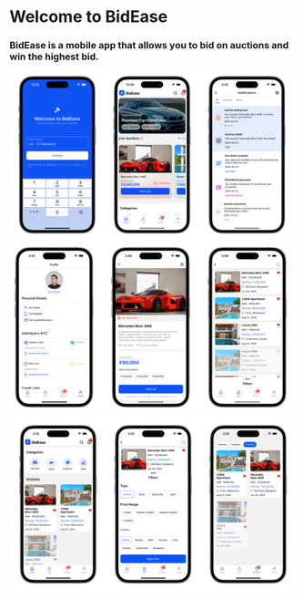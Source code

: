 
# Welcome to BidEase

### BidEase is a mobile app that allows you to bid on auctions and win the highest bid.

![shot1](https://github.com/jitunayak/BidEase/blob/main/screenshots/shot1.png?raw=true)
![shot2](https://github.com/jitunayak/BidEase/blob/main/screenshots/shot2.png?raw=true)
![shot3](https://github.com/jitunayak/BidEase/blob/main/screenshots/shot3.png?raw=true)

